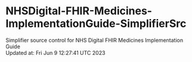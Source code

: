 # NHSDigital-FHIR-Medicines-ImplementationGuide-SimplifierSrc  
Simplifier source control for NHS Digital FHIR Medicines Implementation Guide  
Updated at: Fri Jun  9 12:27:41 UTC 2023
